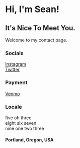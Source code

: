 # Hi, I'm Sean!
## It's Nice To Meet You.
Welcome to my contact page.  

### Socials
[Instagram](https://www.instagram.com/saladgar/ "I'm @SaladGar on Insta!")  
[Twitter](https://twitter.com/saladgar "I'm @SaladGar on Twitter!")  

### Payment
[Venmo](https://venmo.com/saladgar "Pay me on Venmo!")  

### Locale
five oh three  
eight six seven  
nine one two three  

#### Portland, Oregon, USA   
